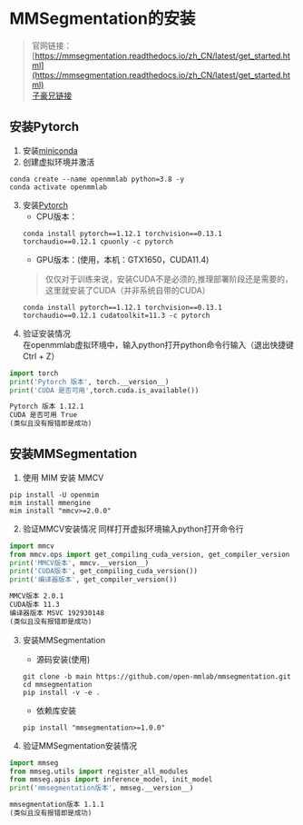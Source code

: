 # MMSegmentation的安装
> 官网链接：[https://mmsegmentation.readthedocs.io/zh_CN/latest/get_started.html](https://mmsegmentation.readthedocs.io/zh_CN/latest/get_started.html)  
> [子豪兄链接](https://github.com/TommyZihao/MMSegmentation_Tutorials/blob/main/20230715/%E3%80%90A1%E3%80%91%E5%AE%89%E8%A3%85%E9%85%8D%E7%BD%AEMMSegmentation.ipynb)


## 安装Pytorch
1. 安装[miniconda](https://www.anaconda.com/)
2. 创建虚拟环境并激活
```conda
conda create --name openmmlab python=3.8 -y
conda activate openmmlab
```
3. 安装[Pytorch](https://pytorch.org/get-started/previous-versions/)
    - CPU版本：
    ```conda
    conda install pytorch==1.12.1 torchvision==0.13.1 torchaudio==0.12.1 cpuonly -c pytorch
    ```
    - GPU版本：(使用，本机：GTX1650，CUDA11.4)
    > 仅仅对于训练来说，安装CUDA不是必须的,推理部署阶段还是需要的，这里就安装了CUDA（并非系统自带的CUDA）
    ```conda
    conda install pytorch==1.12.1 torchvision==0.13.1 torchaudio==0.12.1 cudatoolkit=11.3 -c pytorch
    ```
4. 验证安装情况  
在openmmlab虚拟环境中，输入python打开python命令行输入（退出快捷键Ctrl + Z）
```python
import torch
print('Pytorch 版本', torch.__version__)
print('CUDA 是否可用',torch.cuda.is_available())
```
```txt
Pytorch 版本 1.12.1
CUDA 是否可用 True
(类似且没有报错即是成功)
```

## 安装MMSegmentation
1. 使用 MIM 安装 MMCV
```pip
pip install -U openmim
mim install mmengine
mim install "mmcv>=2.0.0"
```
2. 验证MMCV安装情况
同样打开虚拟环境输入python打开命令行
```python
import mmcv
from mmcv.ops import get_compiling_cuda_version, get_compiler_version
print('MMCV版本', mmcv.__version__)
print('CUDA版本', get_compiling_cuda_version())
print('编译器版本', get_compiler_version())
```
```txt
MMCV版本 2.0.1
CUDA版本 11.3
编译器版本 MSVC 192930148
(类似且没有报错即是成功)
```

3. 安装MMSegmentation
    - 源码安装(使用)
    ```pip
    git clone -b main https://github.com/open-mmlab/mmsegmentation.git
    cd mmsegmentation
    pip install -v -e .
    ```
    - 依赖库安装
    ```pip
    pip install "mmsegmentation>=1.0.0"
    ```

4. 验证MMSegmentation安装情况
```python
import mmseg
from mmseg.utils import register_all_modules
from mmseg.apis import inference_model, init_model
print('mmsegmentation版本', mmseg.__version__)
```
```txt
mmsegmentation版本 1.1.1
(类似且没有报错即是成功)
```
